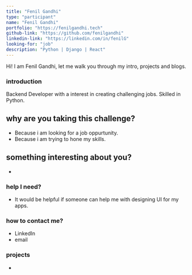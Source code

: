 ```yaml
---
title: "Fenil Gandhi"
type: "participant"
name: "Fenil Gandhi"
portfolio: "https://fenilgandhi.tech"
github-link: "https://github.com/fenilgandhi"
linkedin-link: "https://linkedin.com/in/fenilG"
looking-for: "job"
description: "Python | Django | React"
---
```


Hi! I am Fenil Gandhi, let me walk you through my intro, projects and blogs.

### introduction

Backend Developer with a interest in creating challenging jobs. Skilled in Python.

## why are you taking this challenge?

- Because i am looking for a job oppurtunity.
- Because i am trying to hone my skills.

## something interesting about you?

-

### help I need?

- It would be helpful if someone can help me with designing UI for my apps.

### how to contact me?

- LinkedIn
- email

### projects


-
